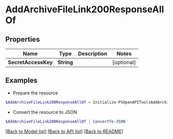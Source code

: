 # AddArchiveFileLink200ResponseAllOf
## Properties

Name | Type | Description | Notes
------------ | ------------- | ------------- | -------------
**SecretAccessKey** | **String** |  | [optional] 

## Examples

- Prepare the resource
```powershell
$AddArchiveFileLink200ResponseAllOf = Initialize-PSOpenAPIToolsAddArchiveFileLink200ResponseAllOf  -SecretAccessKey null
```

- Convert the resource to JSON
```powershell
$AddArchiveFileLink200ResponseAllOf | ConvertTo-JSON
```

[[Back to Model list]](../README.md#documentation-for-models) [[Back to API list]](../README.md#documentation-for-api-endpoints) [[Back to README]](../README.md)

